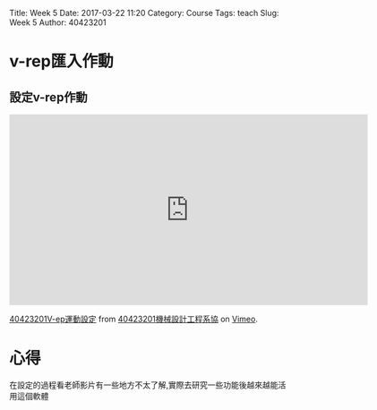 Title: Week 5 
Date: 2017-03-22 11:20
Category: Course
Tags: teach
Slug: Week 5
Author: 40423201

<!-- PELICAN_END_SUMMARY -->

<h1> v-rep匯入作動</h1>

<h2>設定v-rep作動</h2>

<iframe src="https://player.vimeo.com/video/210448404" width="640" height="341" frameborder="0" webkitallowfullscreen mozallowfullscreen allowfullscreen></iframe>
<p><a href="https://vimeo.com/210448404">40423201V-ep運動設定</a> from <a href="https://vimeo.com/user45597735">40423201機械設計工程系協</a> on <a href="https://vimeo.com">Vimeo</a>.</p>

<h1>心得</h1>

<h>在設定的過程看老師影片有一些地方不太了解,實際去研究一些功能後越來越能活用這個軟體</h>


